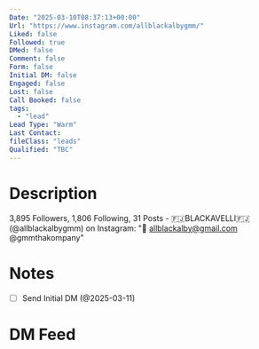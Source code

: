 ```yaml
---
Date: "2025-03-10T08:37:13+00:00"
Url: "https://www.instagram.com/allblackalbygmm/"
Liked: false
Followed: true
DMed: false
Comment: false
Form: false
Initial DM: false
Engaged: false
Lost: false
Call Booked: false
tags:
  - "lead"
Lead Type: "Warm"
Last Contact:
fileClass: "leads"
Qualified: "TBC"
---
```

# Description
3,895 Followers, 1,806 Following, 31 Posts - 🇫🇯BLACKAVELLI🇫🇯 (@allblackalbygmm) on Instagram: "📩 allblackalby@gmail.com 
@gmmthakompany"
# Notes
- [ ] Send Initial DM (@2025-03-11)
# DM Feed